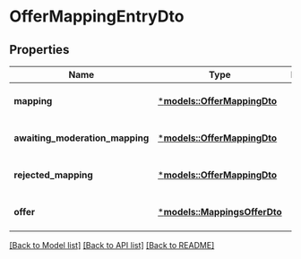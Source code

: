 # OfferMappingEntryDto

## Properties
Name | Type | Description | Notes
------------ | ------------- | ------------- | -------------
**mapping** | [***models::OfferMappingDto**](OfferMappingDTO.md) |  | [optional] [default to None]
**awaiting_moderation_mapping** | [***models::OfferMappingDto**](OfferMappingDTO.md) |  | [optional] [default to None]
**rejected_mapping** | [***models::OfferMappingDto**](OfferMappingDTO.md) |  | [optional] [default to None]
**offer** | [***models::MappingsOfferDto**](MappingsOfferDTO.md) |  | [optional] [default to None]

[[Back to Model list]](../README.md#documentation-for-models) [[Back to API list]](../README.md#documentation-for-api-endpoints) [[Back to README]](../README.md)


